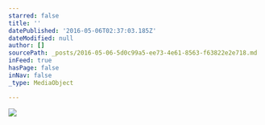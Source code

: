 ```yaml
---
starred: false
title: ''
datePublished: '2016-05-06T02:37:03.185Z'
dateModified: null
author: []
sourcePath: _posts/2016-05-06-5d0c99a5-ee73-4e61-8563-f63822e2e718.md
inFeed: true
hasPage: false
inNav: false
_type: MediaObject

---
```

![](https://the-grid-user-content.s3-us-west-2.amazonaws.com/e976dbd8-0025-49f8-a140-e82dddba18c3.jpg)